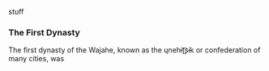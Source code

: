 stuff
### The First Dynasty
The first dynasty of the Wajahe, known as the ɥnehɨʈ͡ʂɨk or confederation of many cities, was
